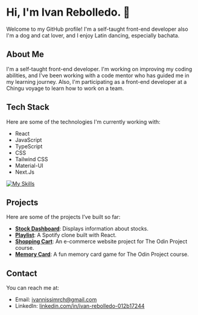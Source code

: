 # Hi, I'm Ivan Rebolledo. 👋

Welcome to my GitHub profile! I'm a self-taught front-end developer also I'm a dog and cat lover, and I enjoy Latin dancing, especially bachata.

## About Me

I'm a self-taught front-end developer. I'm working on improving my coding abilities, and I've been working with a code mentor who has guided me in my learning journey.
Also, I'm participating as a front-end developer at a Chingu voyage to learn how to work on a team.

## Tech Stack

Here are some of the technologies I'm currently working with:

*   React
*   JavaScript
*   TypeScript
*   CSS
*   Tailwind CSS
*   Material-UI
*   Next.Js   

[![My Skills](https://skillicons.dev/icons?i=react,javascript,typescript,css,tailwindcss,materialui,nextjs)](https://skillicons.dev)

## Projects
Here are some of the projects I’ve built so far:

- **[Stock Dashboard](https://github.com/ivannissimrch/stockDashBoard)**: Displays information about stocks.
- **[Playlist](https://github.com/ivannissimrch/PlayList)**: A Spotify clone built with React.
- **[Shopping Cart](https://github.com/ivannissimrch/nextJsShoppingCart)**: An e-commerce website project for The Odin Project course.
- **[Memory Card](https://github.com/ivannissimrch/MemoryCard)**: A fun memory card game for The Odin Project course.

## Contact

You can reach me at:  
- Email: [ivannissimrch@gmail.com](mailto:ivannissimrch@gmail.com)  
- LinkedIn: [linkedin.com/in/ivan-rebolledo-012b17244](https://www.linkedin.com/in/ivan-rebolledo-012b17244/)

<!---
ivannissimrch/ivannissimrch is a ✨ special ✨ repository because its `README.md` (this file) appears on your GitHub profile.
You can click the Preview link to take a look at your changes.
--->
